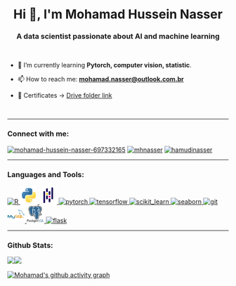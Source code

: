 <h1 align="center">Hi 👋, I'm Mohamad Hussein Nasser</h1>
<h3 align="center">A data scientist passionate about AI and machine learning</h3>
<br>

- 🌱 I’m currently learning **Pytorch, computer vision, statistic**.

- 📫 How to reach me: **mohamad.nasser@outlook.com.br**

- 📄 Certificates -> [Drive folder link](https://drive.google.com/drive/folders/1uNTOmTVaUydijTGhgq5kx6tGhkfJk_mB?usp=sharing)
<br>

------------
<h3 align="left">Connect with me:</h3>
<p align="left">
<a href="https://linkedin.com/in/mohamad-hussein-nasser-697332165" target="blank"><img align="center" src="https://raw.githubusercontent.com/rahuldkjain/github-profile-readme-generator/master/src/images/icons/Social/linked-in-alt.svg" alt="mohamad-hussein-nasser-697332165" height="30" width="40" /></a>
<a href="https://kaggle.com/mhnasser" target="blank"><img align="center" src="https://raw.githubusercontent.com/rahuldkjain/github-profile-readme-generator/master/src/images/icons/Social/kaggle.svg" alt="mhnasser" height="30" width="40" /></a>
<a href="https://instagram.com/hamudinasser" target="blank"><img align="center" src="https://raw.githubusercontent.com/rahuldkjain/github-profile-readme-generator/master/src/images/icons/Social/instagram.svg" alt="hamudinasser" height="30" width="40" /></a>
</p>

------------
<h3 align="left">Languages and Tools:</h3>
<p align="left"> <a href="https://www.r-project.org/" target="_blank" rel="noreferrer"> <img src="https://www.vectorlogo.zone/logos/r-project/r-project-icon.svg" alt="R" width="40" height="40"/> </a> <a href="https://www.python.org" target="_blank" rel="noreferrer"> <img src="https://raw.githubusercontent.com/devicons/devicon/master/icons/python/python-original.svg" alt="python" width="40" height="40"/> </a> <a href="https://pandas.pydata.org/" target="_blank" rel="noreferrer"> <img src="https://raw.githubusercontent.com/devicons/devicon/2ae2a900d2f041da66e950e4d48052658d850630/icons/pandas/pandas-original.svg" alt="pandas" width="40" height="40"/> </a> <a href="https://pytorch.org/" target="_blank" rel="noreferrer"> <img src="https://www.vectorlogo.zone/logos/pytorch/pytorch-icon.svg" alt="pytorch" width="40" height="40"/> </a> <a href="https://www.tensorflow.org" target="_blank" rel="noreferrer"> <img src="https://www.vectorlogo.zone/logos/tensorflow/tensorflow-icon.svg" alt="tensorflow" width="40" height="40"/> </a> <a href="https://scikit-learn.org/" target="_blank" rel="noreferrer"> <img src="https://upload.wikimedia.org/wikipedia/commons/0/05/Scikit_learn_logo_small.svg" alt="scikit_learn" width="40" height="40"/> </a> <a href="https://seaborn.pydata.org/" target="_blank" rel="noreferrer"> <img src="https://seaborn.pydata.org/_images/logo-mark-lightbg.svg" alt="seaborn" width="40" height="40"/> </a> <a href="https://git-scm.com/" target="_blank" rel="noreferrer"> <img src="https://www.vectorlogo.zone/logos/git-scm/git-scm-icon.svg" alt="git" width="40" height="40"/> </a> <a href="https://www.mysql.com/" target="_blank" rel="noreferrer"> <img src="https://raw.githubusercontent.com/devicons/devicon/master/icons/mysql/mysql-original-wordmark.svg" alt="mysql" width="40" height="40"/> </a> <a href="https://www.postgresql.org" target="_blank" rel="noreferrer"> <img src="https://raw.githubusercontent.com/devicons/devicon/master/icons/postgresql/postgresql-original-wordmark.svg" alt="postgresql" width="40" height="40"/> </a> <a href="https://flask.palletsprojects.com/" target="_blank" rel="noreferrer"> <img src="https://www.vectorlogo.zone/logos/pocoo_flask/pocoo_flask-icon.svg" alt="flask" width="40" height="40"/> </a>
</p>

------------
<h3 align="left">Github Stats:</h3>
<a href="https://www.mhnasser.com/"><img height="137px" src="https://github-readme-stats.vercel.app/api?username=mhnasser&hide_title=true&hide_border=true&show_icons=true&include_all_commits=true&count_private=true&line_height=21&theme=transparent" /><!-- wi*quL3fcV --><img height="137px" src="https://github-readme-stats.vercel.app/api/top-langs/?username=mhnasser&hide=html&hide_title=true&hide_border=true&layout=compact&langs_count=6&exclude_repo=comp426,Redventures-Movie-Quotes&theme=transparent" /></a>

[![Mohamad's github activity graph](https://github-readme-activity-graph.vercel.app/graph?username=mhnasser&hide_title=true&hide_border=true&bg_color=00000000)](https://github.com/mhnasser/github-readme-activity-graph)
